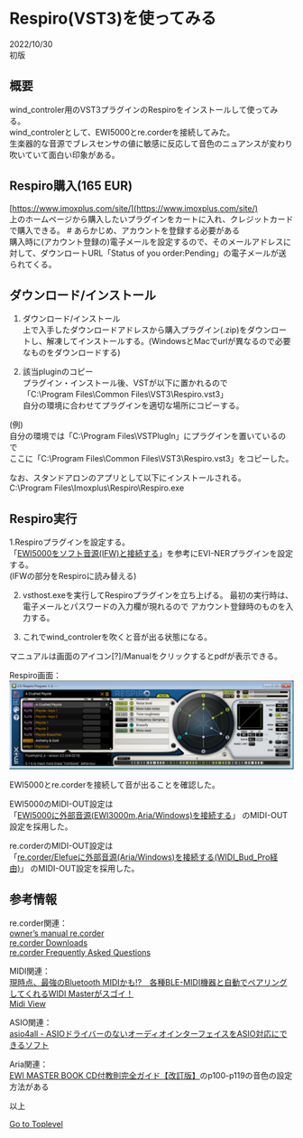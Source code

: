 
# Respiro(VST3)を使ってみる

2022/10/30      
初版    
  
## 概要    
wind_controler用のVST3プラグインのRespiroをインストールして使ってみる。  
wind_controlerとして、EWI5000とre.corderを接続してみた。   
生楽器的な音源でブレスセンサの値に敏感に反応して音色のニュアンスが変わり吹いていて面白い印象がある。


## Respiro購入(165 EUR) 
[https://www.imoxplus.com/site/](https://www.imoxplus.com/site/)  
上のホームページから購入したいプラグインをカートに入れ、クレジットカードで購入できる。
\# あらかじめ、アカウントを登録する必要がある  
購入時に(アカウント登録の)電子メールを設定するので、そのメールアドレスに対して、ダウンロートURL「Status of you order:Pending」の電子メールが送られてくる。

    
## ダウンロード/インストール

1. ダウンロード/インストール  
上で入手したダウンロードアドレスから購入プラグイン(.zip)をダウンロートし、解凍してインストールする。(WindowsとMacでurlが異なるので必要なものをダウンロードする)  

2. 該当pluginのコピー  
プラグイン・インストール後、VSTが以下に置かれるので  
「C:\\Program Files\\Common Files\\VST3\\Respiro.vst3」  
自分の環境に合わせてプラグインを適切な場所にコピーする。  

(例)  
自分の環境では「C:\\Program Files\\VSTPlugIn」にプラグインを置いているので  
ここに「C:\\Program Files\\Common Files\\VST3\\Respiro.vst3」をコピーした。

なお、スタンドアロンのアプリとして以下にインストールされる。  
C:\\Program Files\\Imoxplus\\Respiro\\Respiro.exe     

## Respiro実行

1.Respiroプラグインを設定する。  
「[EWI5000をソフト音源(IFW)と接続する](https://xshigee.github.io/web0/md/EWI5000_IFW.html)」を参考にEVI-NERプラグインを設定する。  
(IFWの部分をRespiroに読み替える)  

2. vsthost.exeを実行してRespiroプラグインを立ち上げる。
最初の実行時は、電子メールとパスワードの入力欄が現れるので アカウント登録時のものを入力する。  

3. これでwind_controlerを吹くと音が出る状態になる。  
  
マニュアルは画面のアイコン[?]/Manualをクリックするとpdfが表示できる。  
  
Respiro画面：  
![Respiro VST](PNG/Respiro_01.png)  

EWI5000とre.corderを接続して音が出ることを確認した。  

EWI5000のMIDI-OUT設定は  
「[EWI5000に外部音源(EWI3000m,Aria/Windows)を接続する](https://xshigee.github.io/web0/md/EWI5000_EWI-Aria.html)」
のMIDI-OUT設定を採用した。  

re.corderのMIDI-OUT設定は  
「[re.corder/Elefueに外部音源(Aria/Windows)を接続する(WIDI_Bud_Pro経由)](https://xshigee.github.io/web0/md/re.corder_Aria.html)」
のMIDI-OUT設定を採用した。    
                                                                
## 参考情報  
re.corder関連：  
[owner’s manual re.corder](http://www.artinoise.com/wp-content/uploads/2021/02/artinoise-recorder-manual-ENG-v10.pdf)  
[re.corder Downloads](https://www.recorderinstruments.com/en/support-downloads/)  
[re.corder Frequently Asked Questions](https://www.recorderinstruments.com/en/frequently-asked-questions/)    

MIDI関連：  
[現時点、最強のBluetooth MIDIかも!?　各種BLE-MIDI機器と自動でペアリングしてくれるWIDI Masterがスゴイ！](https://www.dtmstation.com/archives/32976.html)  
[Midi View](https://hautetechnique.com/midi/midiview/)   


ASIO関連：  
[asio4all - ASIOドライバーのないオーディオインターフェイスをASIO対応にできるソフト](https://forest.watch.impress.co.jp/library/software/asio4all/)

Aria関連：  
[EWI MASTER BOOK CD付教則完全ガイド【改訂版】](https://www.alsoj.net/store/view/ALEWIS1-2.html#.YmNpctpBxPY)のp100-p119の音色の設定方法がある

以上  

[Go to Toplevel](https://xshigee.github.io/web0/)  

